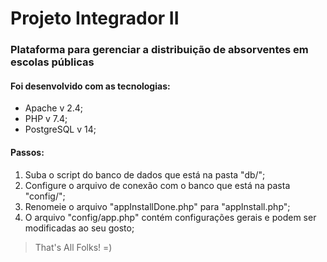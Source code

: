 # Projeto Integrador II

### Plataforma para gerenciar a distribuição de absorventes em escolas públicas

#### Foi desenvolvido com as tecnologias:

- Apache v 2.4;
- PHP v 7.4;
- PostgreSQL v 14;

#### Passos:

1. Suba o script do banco de dados que está na pasta "db/";
2. Configure o arquivo de conexão com o banco que está na pasta "config/";
3. Renomeie o arquivo "appInstallDone.php" para "appInstall.php";
4. O arquivo "config/app.php" contém configurações gerais e podem ser modificadas ao seu gosto;

> That's All Folks! =)